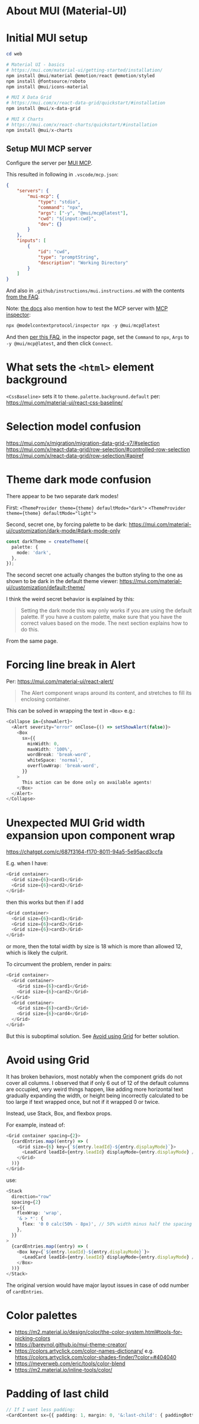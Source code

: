# About MUI (Material-UI)

# Initial MUI setup

```powershell
cd web

# Material UI - basics
# https://mui.com/material-ui/getting-started/installation/
npm install @mui/material @emotion/react @emotion/styled
npm install @fontsource/roboto
npm install @mui/icons-material

# MUI X Data Grid
# https://mui.com/x/react-data-grid/quickstart/#installation
npm install @mui/x-data-grid

# MUI X Charts
# https://mui.com/x/react-charts/quickstart/#installation
npm install @mui/x-charts
```

## Setup MUI MCP server

Configure the server per [MUI MCP].

This resulted in following in `.vscode/mcp.json`:

```json
{
    "servers": {
        "mui-mcp": {
            "type": "stdio",
            "command": "npx",
            "args": ["-y", "@mui/mcp@latest"],
            "cwd": "${input:cwd}",
            "dev": {}
        }
    },
    "inputs": [
        {
            "id": "cwd",
            "type": "promptString",
            "description": "Working Directory"
        }
    ]
}
```

And also in `.github/instructions/mui.instructions.md` with the contents [from the FAQ][MUI MCP FAQ instructions].

Note: [the docs][MUI MCP] also mention how to test the MCP server with [MCP inspector]:

``` powershell
npx @modelcontextprotocol/inspector npx -y @mui/mcp@latest
```

And then [per this FAQ](https://mui.com/material-ui/getting-started/mcp/#ive-installed-the-mcp-but-there-are-errors-in-connection),
in the inspector page, set the `Command` to `npx`, `Args` to `-y @mui/mcp@latest`, and then click `Connect`.

# What sets the `<html>` element background

`<CssBaseline>` sets it to `theme.palette.background.default` per:
https://mui.com/material-ui/react-css-baseline/

# Selection model confusion

https://mui.com/x/migration/migration-data-grid-v7/#selection
https://mui.com/x/react-data-grid/row-selection/#controlled-row-selection
https://mui.com/x/react-data-grid/row-selection/#apiref

# Theme dark mode confusion

There appear to be two separate dark modes!

First:
`<ThemeProvider theme={theme} defaultMode="dark">`
`<ThemeProvider theme={theme} defaultMode="light">`

Second, secret one, by forcing palette to be dark:
https://mui.com/material-ui/customization/dark-mode/#dark-mode-only

``` typescript
const darkTheme = createTheme({
  palette: {
    mode: 'dark',
  },
});
```

The second secret one actually changes the button styling to the one as shown to be dark in the default theme viewer:
https://mui.com/material-ui/customization/default-theme/

I think the weird secret behavior is explained by this:

> Setting the dark mode this way only works if you are using the default palette. If you have a custom palette,
> make sure that you have the correct values based on the mode. The next section explains how to do this.

From the same page.

# Forcing line break in Alert

Per:
https://mui.com/material-ui/react-alert/

> The Alert component wraps around its content, and stretches to fill its enclosing container.

This can be solved in wrapping the text in `<Box>` e.g.:

```typescript
<Collapse in={showAlert}>
  <Alert severity="error" onClose={() => setShowAlert(false)}>
    <Box
      sx={{
        minWidth: 0,
        maxWidth: '100%',
        wordBreak: 'break-word',
        whiteSpace: 'normal',
        overflowWrap: 'break-word',
      }}
    >
      This action can be done only on available agents!
    </Box>
  </Alert>
</Collapse>
```

# Unexpected MUI Grid width expansion upon component wrap

https://chatgpt.com/c/687f3164-f170-8011-94a5-5e95acd3ccfa

E.g. when I have:

``` typescript
<Grid container>
  <Grid size={6}>card1</Grid>
  <Grid size={6}>card2</Grid>
</Grid>
```

then this works but then if I add

``` typescript
<Grid container>
  <Grid size={6}>card1</Grid>
  <Grid size={6}>card2</Grid>
  <Grid size={6}>card3</Grid>
</Grid>
```

or more, then the total width by size is 18 which is more than allowed 12, which is likely the culprit.

To circumvent the problem, render in pairs:

``` typescript
<Grid container>
  <Grid container>
    <Grid size={6}>card1</Grid>
    <Grid size={6}>card2</Grid>
  </Grid>
  <Grid container>
    <Grid size={6}>card3</Grid>
    <Grid size={6}>card4</Grid>
  </Grid>
</Grid>
```

But this is suboptimal solution. See [Avoid using Grid](#avoid-using-grid) for better solution.

# Avoid using Grid

It has broken behaviors, most notably when the component grids do not cover all columns.
I observed that if only 6 out of 12 of the default columns are occupied, very weird things happen,
like adding more horizontal text gradually expanding the width, or height being incorrectly calculated
to be too large if text wrapped once, but not if it wrapped 0 or twice.

Instead, use Stack, Box, and flexbox props.

For example, instead of:

``` typescript
<Grid container spacing={2}>
  {cardEntries.map((entry) => (
    <Grid size={6} key={`${entry.leadId}-${entry.displayMode}`}>
      <LeadCard leadId={entry.leadId} displayMode={entry.displayMode} />
    </Grid>
  ))}
</Grid>
```

use:

``` typescript
<Stack
  direction="row"
  spacing={2}
  sx={{
    flexWrap: 'wrap',
    '& > *': {
      flex: '0 0 calc(50% - 8px)', // 50% width minus half the spacing
    },
  }}
>
  {cardEntries.map((entry) => (
    <Box key={`${entry.leadId}-${entry.displayMode}`}>
      <LeadCard leadId={entry.leadId} displayMode={entry.displayMode} />
    </Box>
  ))}
</Stack>
```

The original version would have major layout issues in case of odd number of `cardEntries`.

# Color palettes

- https://m2.material.io/design/color/the-color-system.html#tools-for-picking-colors
- https://bareynol.github.io/mui-theme-creator/
- https://colors.artyclick.com/color-names-dictionary/
  e.g. https://colors.artyclick.com/color-shades-finder/?color=#404040
- https://meyerweb.com/eric/tools/color-blend
- https://m2.material.io/inline-tools/color/

# Padding of last child

``` typescript
// If I want less padding:
<CardContent sx={{ padding: 1, margin: 0, '&:last-child': { paddingBottom: 1 } }}>
```

[MUI MCP]: https://mui.com/material-ui/getting-started/mcp
[MUI MCP FAQ instructions]: https://mui.com/material-ui/getting-started/mcp/#ive-installed-the-mcp-but-it-is-not-being-used-when-i-ask-questions
[MCP inspector]: https://modelcontextprotocol.io/docs/tools/inspector
